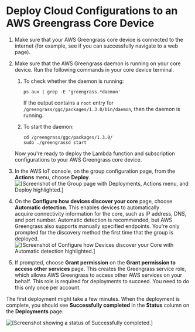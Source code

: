 # Deploy Cloud Configurations to an AWS Greengrass Core Device<a name="configs-core"></a>

1. Make sure that your AWS Greengrass core device is connected to the internet \(for example, see if you can successfully navigate to a web page\)\.

1. Make sure that the AWS Greengrass daemon is running on your core device\. Run the following commands in your core device terminal\.

   1. To check whether the daemon is running:

      ```
      ps aux | grep -E 'greengrass.*daemon'
      ```

      If the output contains a `root` entry for `/greengrass/ggc/packages/1.3.0/bin/daemon`, then the daemon is running\.

   1. To start the daemon:

      ```
      cd /greengrass/ggc/packages/1.3.0/
      sudo ./greengrassd start
      ```

   Now you're ready to deploy the Lambda function and subscription configurations to your AWS Greengrass core device\.

1. In the AWS IoT console, on the group configuration page, from the **Actions** menu, choose **Deploy**\.  
![\[Screenshot of the Group page with Deployments, Actions menu, and Deploy highlighted.\]](http://docs.aws.amazon.com/greengrass/latest/developerguide/images/gg-get-started-040.png)

1. On the **Configure how devices discover your core** page, choose **Automatic detection**\. This enables devices to automatically acquire connectivity information for the core, such as IP address, DNS, and port number\. Automatic detection is recommended, but AWS Greengrass also supports manually specified endpoints\. You're only prompted for the discovery method the first time that the group is deployed\.  
![\[Screenshot of Configure how Devices discover your Core with Automatic detection highlighted.\]](http://docs.aws.amazon.com/greengrass/latest/developerguide/images/console-discovery.png)

1. If prompted, choose **Grant permission** on the **Grant permission to access other services** page\. This creates the Greengrass service role, which allows AWS Greengrass to access other AWS services on your behalf\. This role is required for deployments to succeed\. You need to do this only once per account\.

The first deployment might take a few minutes\. When the deployment is complete, you should see **Successfully completed** in the **Status** column on the **Deployments** page:

![\[Screenshot showing a status of Successfully completed.\]](http://docs.aws.amazon.com/greengrass/latest/developerguide/images/gg-get-started-042.png)